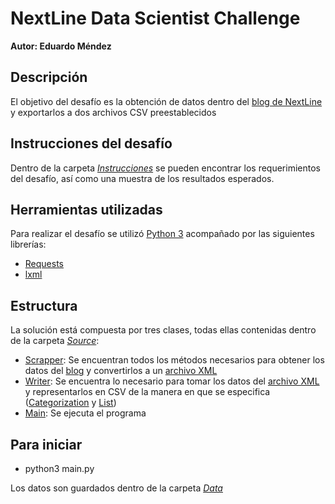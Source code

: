 # NextLine Data Scientist Challenge

**Autor: Eduardo Méndez**

## Descripción
El objetivo del desafío es la obtención de datos dentro del [blog de NextLine](https://blog.nextline.mx) y exportarlos a dos archivos CSV preestablecidos

## Instrucciones del desafío
Dentro de la carpeta [*Instrucciones*](https://github.com/EduardoMSA/NexLineChallenge/tree/master/Instrucciones) se pueden encontrar los requerimientos del desafío, así como una muestra de los resultados esperados.

## Herramientas utilizadas
Para realizar el desafío se utilizó [Python 3](https://www.python.org/) acompañado por las siguientes librerías:
* [Requests](https://2.python-requests.org/en/master/)
* [lxml](https://lxml.de/)

## Estructura
La solución está compuesta por tres clases, todas ellas contenidas dentro de la carpeta [*Source*](https://github.com/EduardoMSA/NexLineChallenge/tree/master/Source):
* [Scrapper](https://github.com/EduardoMSA/NexLineChallenge/blob/master/Source/WebScrapper.py): Se encuentran todos los métodos necesarios para obtener los datos del [blog](https://blog.nextline.mx) y convertirlos a un [archivo XML](https://github.com/EduardoMSA/NexLineChallenge/blob/master/Data/data.xml)
* [Writer](https://github.com/EduardoMSA/NexLineChallenge/blob/master/Source/CsvWritter.py): Se encuentra lo necesario para tomar los datos del [archivo XML](https://github.com/EduardoMSA/NexLineChallenge/blob/master/Data/data.xml) y representarlos en CSV de la manera en que se especifica ([Categorization](https://github.com/EduardoMSA/NexLineChallenge/blob/master/Data/categorization.csv) y [List](https://github.com/EduardoMSA/NexLineChallenge/blob/master/Data/list.csv))
* [Main](https://github.com/EduardoMSA/NexLineChallenge/blob/master/Source/main.py): Se ejecuta el programa

## Para iniciar
* python3 main.py

Los datos son guardados dentro de la carpeta [*Data*](https://github.com/EduardoMSA/NexLineChallenge/tree/master/Data)
